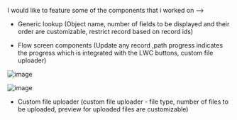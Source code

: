 I would like to feature some of the components that i worked on -->

- Generic lookup (Object name, number of fields to be displayed and their order are customizable, restrict record based on record ids)

- Flow screen components (Update any record ,path progress indicates the progress which is integrated with the LWC buttons, custom file uploader)

![image](https://user-images.githubusercontent.com/101804960/182444181-4adeec45-95d2-4cf7-ad39-c8f75728cd75.png)

![image](https://user-images.githubusercontent.com/101804960/182444809-bef02a17-b6ad-4ac7-9082-86f09a4da461.png)

- Custom file uploader (custom file uploader - file type, number     of files to be uploaded, preview for uploaded files are customizable)
